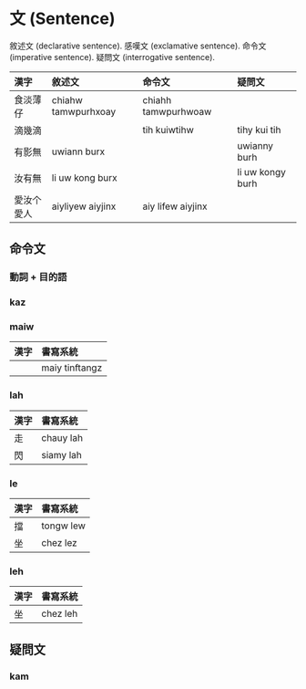 # 文 (Sentence)

敘述文 (declarative sentence). 感嘆文 (exclamative sentence). 命令文 (imperative sentence). 疑問文 (interrogative sentence).

| 漢字 | 敘述文 | 命令文 | 疑問文 |
| :--- | :--- | :--- | :--- |
| 食淡薄仔 | chiahw tamwpurhxoay | chiahh tamwpurhwoaw | |
| 滴幾滴 | | tih kuiwtihw | tihy kui tih |
| 有影無 | uwiann burx | | uwianny burh |
| 汝有無 | li uw kong burx | | li uw kongy burh |
| 愛汝个愛人 | aiyliyew aiyjinx | aiy lifew aiyjinx | |

## 命令文

### 動詞 + 目的語

### kaz

### maiw

| 漢字 | 書寫系統 |
| :--- | :--- |
|| maiy tinftangz |

### lah

| 漢字 | 書寫系統 |
| :--- | :--- |
| 走 | chauy lah |
| 閃 | siamy lah |

### le

| 漢字 | 書寫系統 |
| :--- | :--- |
| 擋 | tongw lew |
| 坐 | chez lez |

### leh

| 漢字 | 書寫系統 |
| :--- | :--- |
| 坐 | chez leh |

## 疑問文

### kam
